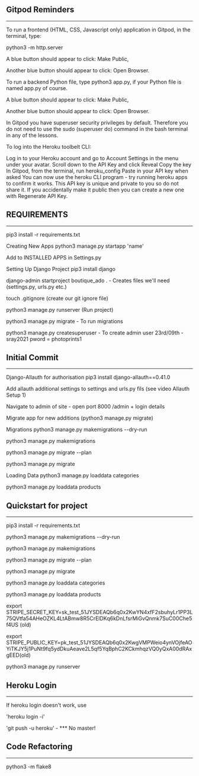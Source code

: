 



## Gitpod Reminders
----------------
To run a frontend (HTML, CSS, Javascript only) application in Gitpod, in the terminal, type:

python3 -m http.server

A blue button should appear to click: Make Public,

Another blue button should appear to click: Open Browser.

To run a backend Python file, type python3 app.py, if your Python file is named app.py of course.

A blue button should appear to click: Make Public,

Another blue button should appear to click: Open Browser.

In Gitpod you have superuser security privileges by default. Therefore you do not need to use the sudo (superuser do) command in the bash terminal in any of the lessons.

To log into the Heroku toolbelt CLI:

Log in to your Heroku account and go to Account Settings in the menu under your avatar.
Scroll down to the API Key and click Reveal
Copy the key
In Gitpod, from the terminal, run heroku_config
Paste in your API key when asked
You can now use the heroku CLI program - try running heroku apps to confirm it works. This API key is unique and private to you so do not share it. If you accidentally make it public then you can create a new one with Regenerate API Key.

## REQUIREMENTS

----------------

pip3 install -r requirements.txt

Creating New Apps
python3 manage.py startapp 'name'

Add to INSTALLED APPS in Settings.py

Setting Up Django Project
pip3 install django

django-admin startproject boutique_ado . - Creates files we'll need (settings.py, urls.py etc.)

touch .gitignore (create our git ignore file)

python3 manage.py runserver (Run project)

python3 manage.py migrate - To run migrations

python3 manage.py createsuperuser - To create admin user 23rd/09th - sray2021 pword = photoprints1

## Initial Commit

----------------------

Django-Allauth for authorisation
pip3 install django-allauth==0.41.0

Add allauth additional settings to settings and urls.py fils (see video Allauth Setup 1)

Navigate to admin of site - open port 8000 /admin + login details

Migrate app for new additions (python3 manage.py migrate)

Migrations
python3 manage.py makemigrations --dry-run

python3 manage.py makemigrations

python3 manage.py migrate --plan

python3 manage.py migrate

Loading Data
python3 manage.py loaddata categories

python3 manage.py loaddata products

## Quickstart for project

------------------- 

pip3 install -r requirements.txt

python3 manage.py makemigrations --dry-run

python3 manage.py makemigrations

python3 manage.py migrate --plan

python3 manage.py migrate

python3 manage.py loaddata categories

python3 manage.py loaddata products

export STRIPE_SECRET_KEY=sk_test_51JYSDEAQb6q0x2KwYN4xfF2sbuhyLr1PP3L75QVtfa54AHeOZKL4LtABmw8R5CrElDKq6kDnLfsrMiGvQnmk7SuC00Che5f4US (old)

export STRIPE_PUBLIC_KEY=pk_test_51JYSDEAQb6q0x2KwgVMPWeio4ynVOjfeAOYiTKJY5j1PuNt9fq5ydDkuAeave2L5qf5YqBphC2KCkmhqzVQ0yQxA00dRAxgEED(old)

python3 manage.py runserver

## Heroku Login

---------------------------

If heroku login doesn't work, use

'heroku login -i'

'git push -u heroku' - *** No master!

## Code Refactoring
----------------
python3 -m flake8